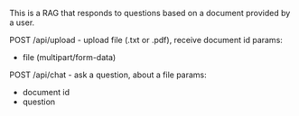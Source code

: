 This is a RAG that responds to questions based on a document provided by a user.

POST /api/upload - upload file (.txt or .pdf), receive document id
params:
- file (multipart/form-data)
  
POST /api/chat - ask a question, about a file
params:
- document id
- question
